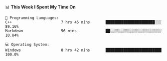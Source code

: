 
<!--START_SECTION:waka-->
📊 **This Week I Spent My Time On** 

```text
💬 Programming Languages: 
C++                      7 hrs 45 mins       ██████████████████████░░░   89.16% 
Markdown                 56 mins             ██░░░░░░░░░░░░░░░░░░░░░░░   10.84%

💻 Operating System: 
Windows                  8 hrs 42 mins       █████████████████████████   100.0%

```


<!--END_SECTION:waka-->
